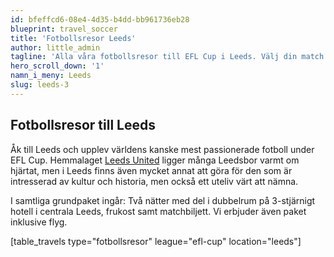 ```yaml
---
id: bfeffcd6-08e4-4d35-b4dd-bb961736eb28
blueprint: travel_soccer
title: 'Fotbollsresor Leeds'
author: little_admin
tagline: 'Alla våra fotbollsresor till EFL Cup i Leeds. Välj din match med biljett, hotell & flyg nedan.'
hero_scroll_down: '1'
namn_i_meny: Leeds
slug: leeds-3
---
```

<h2>Fotbollsresor till Leeds</h2>
<p>Åk till Leeds och upplev världens kanske mest passionerade fotboll under EFL Cup. Hemmalaget <a href="http://olka.se/fotbollsresor/efl-cup/leeds/leeds-united/">Leeds United</a> ligger många Leedsbor varmt om hjärtat, men i Leeds finns även mycket annat att göra för den som är intresserad av kultur och historia, men också ett uteliv värt att nämna.</p>
<p>I samtliga grundpaket ingår: Två nätter med del i dubbelrum på 3-stjärnigt hotell i centrala Leeds, frukost samt matchbiljett. Vi erbjuder även paket inklusive flyg.</p>
<p>[table_travels type="fotbollsresor" league="efl-cup" location="leeds"]</p>
